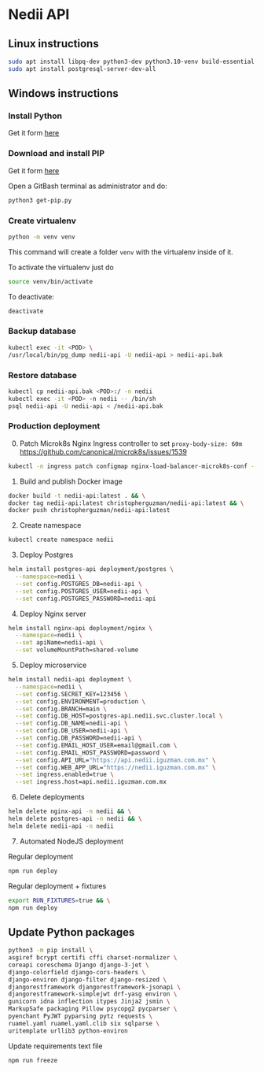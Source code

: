# Nedii API

## Linux instructions

```sh
sudo apt install libpq-dev python3-dev python3.10-venv build-essential python-setuptools python3-distutils
sudo apt install postgresql-server-dev-all
```

## Windows instructions

### Install Python

Get it form [here](https://www.python.org/downloads/)

### Download and install PIP

Get it form [here](https://bootstrap.pypa.io/get-pip.py)

Open a GitBash terminal as administrator and do:

```sh
python3 get-pip.py
```

### Create virtualenv

```sh
python -m venv venv
```

This command will create a folder `venv` with the virtualenv inside of it.

To activate the virtualenv just do

```sh
source venv/bin/activate
```

To deactivate:

```sh
deactivate
```

### Backup database

```sh
kubectl exec -it <POD> \
/usr/local/bin/pg_dump nedii-api -U nedii-api > nedii-api.bak
```

### Restore database

```sh
kubectl cp nedii-api.bak <POD>:/ -n nedii
kubectl exec -it <POD> -n nedii -- /bin/sh
psql nedii-api -U nedii-api < /nedii-api.bak
```

### Production deployment

0. Patch Microk8s Nginx Ingress controller
   to set `proxy-body-size: 60m`
   https://github.com/canonical/microk8s/issues/1539

```sh
kubectl -n ingress patch configmap nginx-load-balancer-microk8s-conf --patch "$(cat ./deployment/nginx/nginx-config-map-patch.yaml)"
```

1. Build and publish Docker image

```sh
docker build -t nedii-api:latest . && \
docker tag nedii-api:latest christopherguzman/nedii-api:latest && \
docker push christopherguzman/nedii-api:latest
```

2. Create namespace

```sh
kubectl create namespace nedii
```

3. Deploy Postgres

```sh
helm install postgres-api deployment/postgres \
  --namespace=nedii \
  --set config.POSTGRES_DB=nedii-api \
  --set config.POSTGRES_USER=nedii-api \
  --set config.POSTGRES_PASSWORD=nedii-api
```

4. Deploy Nginx server

```sh
helm install nginx-api deployment/nginx \
  --namespace=nedii \
  --set apiName=nedii-api \
  --set volumeMountPath=shared-volume
```

5. Deploy microservice

```sh
helm install nedii-api deployment \
  --namespace=nedii \
  --set config.SECRET_KEY=123456 \
  --set config.ENVIRONMENT=production \
  --set config.BRANCH=main \
  --set config.DB_HOST=postgres-api.nedii.svc.cluster.local \
  --set config.DB_NAME=nedii-api \
  --set config.DB_USER=nedii-api \
  --set config.DB_PASSWORD=nedii-api \
  --set config.EMAIL_HOST_USER=email@gmail.com \
  --set config.EMAIL_HOST_PASSWORD=password \
  --set config.API_URL="https://api.nedii.iguzman.com.mx" \
  --set config.WEB_APP_URL="https://nedii.iguzman.com.mx" \
  --set ingress.enabled=true \
  --set ingress.host=api.nedii.iguzman.com.mx
```

6. Delete deployments

```sh
helm delete nginx-api -n nedii && \
helm delete postgres-api -n nedii && \
helm delete nedii-api -n nedii
```

7. Automated NodeJS deployment

Regular deployment

```sh
npm run deploy
```

Regular deployment + fixtures

```sh
export RUN_FIXTURES=true && \
npm run deploy
```

## Update Python packages

```sh
python3 -m pip install \
asgiref bcrypt certifi cffi charset-normalizer \
coreapi coreschema Django django-3-jet \
django-colorfield django-cors-headers \
django-environ django-filter django-resized \
djangorestframework djangorestframework-jsonapi \
djangorestframework-simplejwt drf-yasg environ \
gunicorn idna inflection itypes Jinja2 jsmin \
MarkupSafe packaging Pillow psycopg2 pycparser \
pyenchant PyJWT pyparsing pytz requests \
ruamel.yaml ruamel.yaml.clib six sqlparse \
uritemplate urllib3 python-environ
```

Update requirements text file

```sh
npm run freeze
```

